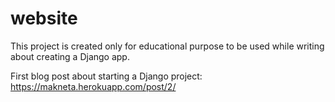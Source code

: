 # website

This project is created only for educational purpose to be used while writing about creating a Django app.

First blog post about starting a Django project: https://makneta.herokuapp.com/post/2/
